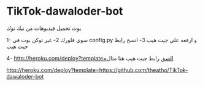 # TikTok-dawaloder-bot
بوت تحميل فيديوهات من تيك توك 

1- سوي فلورك 
2- غير توكن بوت في config.py و ارفعه علي جيت هيب
3- انسخ رابط جيت هيب

4- http://heroku.com/deploy?template=الصق رابط جيت هيب هنا 
مثال

http://heroku.com/deploy?template=https://github.com/theatho/TikTok-dawaloder-bot
